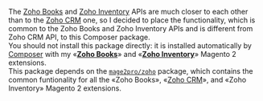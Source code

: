 The [Zoho Books](https://mage2.pro/t/4133) and [Zoho Inventory](https://mage2.pro/t/4134) APIs are much closer to each other than to the [Zoho CRM](https://mage2.pro/t/4132) one, so I decided to place the functionality, which is common to the Zoho Books and Zoho Inventory APIs and is different from Zoho CRM API, to this Composer package.  
You should not install this package directly: it is installed automatically by [Composer](https://getcomposer.org/) with my «[**Zoho Books**](https://mage2.pro/c/extensions/zoho-books)» and «[**Zoho Inventory**](https://mage2.pro/c/extensions/zoho-inventory)» Magento 2 extensions.  
This package depends on the [`mage2pro/zoho`](https://github.com/mage2pro/zoho) package, which contains the common funtionality for all the «Zoho Books», «[Zoho CRM](https://mage2.pro/c/extensions/zoho-crm)», and «Zoho Inventory» Magento 2 extensions.   
